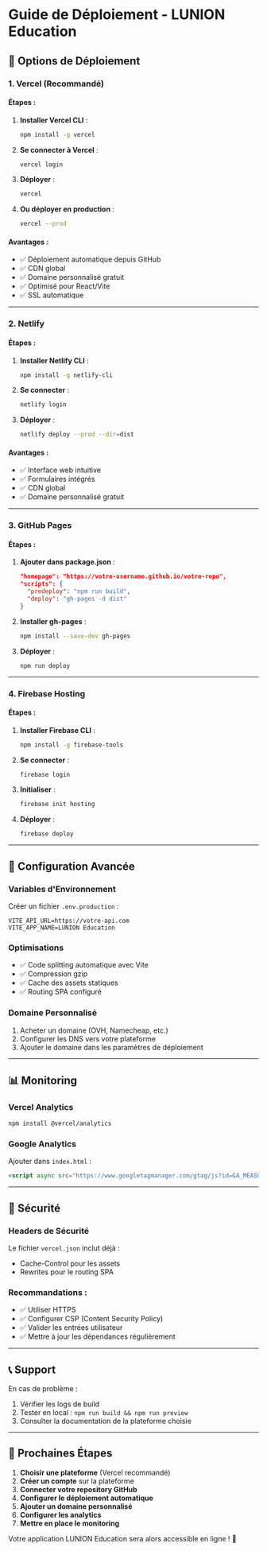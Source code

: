 # Guide de Déploiement - LUNION Education

## 🚀 Options de Déploiement

### 1. Vercel (Recommandé)

#### Étapes :
1. **Installer Vercel CLI** :
   ```bash
   npm install -g vercel
   ```

2. **Se connecter à Vercel** :
   ```bash
   vercel login
   ```

3. **Déployer** :
   ```bash
   vercel
   ```

4. **Ou déployer en production** :
   ```bash
   vercel --prod
   ```

#### Avantages :
- ✅ Déploiement automatique depuis GitHub
- ✅ CDN global
- ✅ Domaine personnalisé gratuit
- ✅ Optimisé pour React/Vite
- ✅ SSL automatique

---

### 2. Netlify

#### Étapes :
1. **Installer Netlify CLI** :
   ```bash
   npm install -g netlify-cli
   ```

2. **Se connecter** :
   ```bash
   netlify login
   ```

3. **Déployer** :
   ```bash
   netlify deploy --prod --dir=dist
   ```

#### Avantages :
- ✅ Interface web intuitive
- ✅ Formulaires intégrés
- ✅ CDN global
- ✅ Domaine personnalisé gratuit

---

### 3. GitHub Pages

#### Étapes :
1. **Ajouter dans package.json** :
   ```json
   "homepage": "https://votre-username.github.io/votre-repo",
   "scripts": {
     "predeploy": "npm run build",
     "deploy": "gh-pages -d dist"
   }
   ```

2. **Installer gh-pages** :
   ```bash
   npm install --save-dev gh-pages
   ```

3. **Déployer** :
   ```bash
   npm run deploy
   ```

---

### 4. Firebase Hosting

#### Étapes :
1. **Installer Firebase CLI** :
   ```bash
   npm install -g firebase-tools
   ```

2. **Se connecter** :
   ```bash
   firebase login
   ```

3. **Initialiser** :
   ```bash
   firebase init hosting
   ```

4. **Déployer** :
   ```bash
   firebase deploy
   ```

---

## 🔧 Configuration Avancée

### Variables d'Environnement
Créer un fichier `.env.production` :
```env
VITE_API_URL=https://votre-api.com
VITE_APP_NAME=LUNION Education
```

### Optimisations
- ✅ Code splitting automatique avec Vite
- ✅ Compression gzip
- ✅ Cache des assets statiques
- ✅ Routing SPA configuré

### Domaine Personnalisé
1. Acheter un domaine (OVH, Namecheap, etc.)
2. Configurer les DNS vers votre plateforme
3. Ajouter le domaine dans les paramètres de déploiement

---

## 📊 Monitoring

### Vercel Analytics
```bash
npm install @vercel/analytics
```

### Google Analytics
Ajouter dans `index.html` :
```html
<script async src="https://www.googletagmanager.com/gtag/js?id=GA_MEASUREMENT_ID"></script>
```

---

## 🚨 Sécurité

### Headers de Sécurité
Le fichier `vercel.json` inclut déjà :
- Cache-Control pour les assets
- Rewrites pour le routing SPA

### Recommandations :
- ✅ Utiliser HTTPS
- ✅ Configurer CSP (Content Security Policy)
- ✅ Valider les entrées utilisateur
- ✅ Mettre à jour les dépendances régulièrement

---

## 📞 Support

En cas de problème :
1. Vérifier les logs de build
2. Tester en local : `npm run build && npm run preview`
3. Consulter la documentation de la plateforme choisie

---

## 🎯 Prochaines Étapes

1. **Choisir une plateforme** (Vercel recommandé)
2. **Créer un compte** sur la plateforme
3. **Connecter votre repository GitHub**
4. **Configurer le déploiement automatique**
5. **Ajouter un domaine personnalisé**
6. **Configurer les analytics**
7. **Mettre en place le monitoring**

Votre application LUNION Education sera alors accessible en ligne ! 🎉
